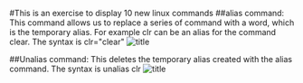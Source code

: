 #This is an exercise to display 10 new linux commands
##alias command: This command allows us to replace a series of command with a word, which is the temporary alias. For example clr can be an alias for the command clear.
The syntax is clr="clear"
![title](Images/ToyyibAltSchool/Exercise2/linuxcmd1.png)

##Unalias command: This deletes the temporary alias created with the alias command. The syntax
is unalias clr
![title](Images/ToyyibAltSchool/Exercis2/linuxcmd2.png)

